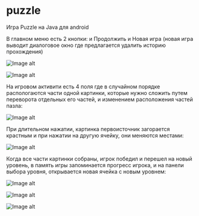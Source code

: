 # puzzle
Игра Puzzle на Java для android 


В главном меню есть 2 кнопки: и Продолжить и Новая игра (новая игра выводит диалоговое окно где предлагается удалить историю прохождения)


![Image alt](https://github.com/alina0777/puzzle/blob/main/screen_1.JPG)


![Image alt](https://github.com/alina0777/puzzle/blob/main/screen_8.JPG)


На игровом активити есть 4 поля где в случайном порядке распологаются части одной картинки, которые нужно сложить путем переворота отдельных его частей, и изменением расположения частей пазла:


![Image alt](https://github.com/alina0777/puzzle/blob/main/screen_3.JPG)


При длительном нажатии, картинка первоисточник загорается крастным и при нажатии на другую ячейку, они меняются местами:


![Image alt](https://github.com/alina0777/puzzle/blob/main/screen_4.JPG)


Когда все части картинки собраны, игрок победил и перешел на новый уровень, в память игры запоминается прогресс игрока, и на панели выбора уровня, открывается новая ячейка с новым уровнем:


![Image alt](https://github.com/alina0777/puzzle/blob/main/screen_2.JPG)



![Image alt](https://github.com/alina0777/puzzle/blob/main/screen_6.JPG)


![Image alt](https://github.com/alina0777/puzzle/blob/main/screen_7.JPG)

